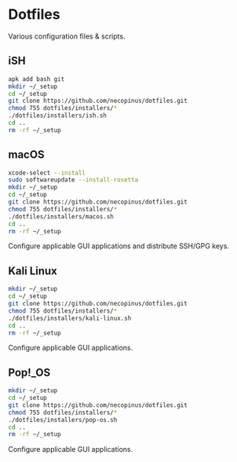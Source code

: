 # Dotfiles

Various configuration files & scripts.

## iSH

```bash
apk add bash git
mkdir ~/_setup
cd ~/_setup
git clone https://github.com/necopinus/dotfiles.git
chmod 755 dotfiles/installers/*
./dotfiles/installers/ish.sh
cd ..
rm -rf ~/_setup
```

## macOS

```bash
xcode-select --install
sudo softwareupdate --install-rosetta
mkdir ~/_setup
cd ~/_setup
git clone https://github.com/necopinus/dotfiles.git
chmod 755 dotfiles/installers/*
./dotfiles/installers/macos.sh
cd ..
rm -rf ~/_setup
```

Configure applicable GUI applications and distribute SSH/GPG keys.

## Kali Linux

```bash
mkdir ~/_setup
cd ~/_setup
git clone https://github.com/necopinus/dotfiles.git
chmod 755 dotfiles/installers/*
./dotfiles/installers/kali-linux.sh
cd ..
rm -rf ~/_setup
```

Configure applicable GUI applications.

## Pop!\_OS

```bash
mkdir ~/_setup
cd ~/_setup
git clone https://github.com/necopinus/dotfiles.git
chmod 755 dotfiles/installers/*
./dotfiles/installers/pop-os.sh
cd ..
rm -rf ~/_setup
```

Configure applicable GUI applications.

